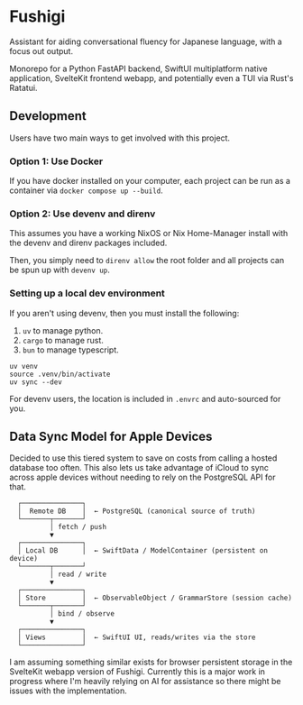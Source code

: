 # Fushigi

Assistant for aiding conversational fluency for Japanese language, with a focus out output.

Monorepo for a Python FastAPI backend, SwiftUI multiplatform native application, SvelteKit frontend webapp,
and potentially even a TUI via Rust's Ratatui.

## Development

Users have two main ways to get involved with this project.

### Option 1: Use Docker

If you have docker installed on your computer, each project can be run as a container via `docker compose up --build`.

### Option 2: Use devenv and direnv

This assumes you have a working NixOS or Nix Home-Manager install with the devenv and direnv packages included.

Then, you simply need to `direnv allow` the root folder and all projects can be spun up with `devenv up`.

### Setting up a local dev environment

If you aren't using devenv, then you must install the following:

1. `uv` to manage python.
2. `cargo` to manage rust.
3. `bun` to manage typescript.

```shell On sourcing the python virtual environment for IDE
uv venv
source .venv/bin/activate
uv sync --dev
```

For devenv users, the location is included in `.envrc` and auto-sourced for you.

## Data Sync Model for Apple Devices

Decided to use this tiered system to save on costs from calling a hosted database too often.
This also lets us take advantage of iCloud to sync across apple devices without needing to
rely on the PostgreSQL API for that.

```text
  ┌───────────────┐
  │  Remote DB    │  ← PostgreSQL (canonical source of truth)
  └───────┬───────┘
          │ fetch / push
          ▼
  ┌───────────────┐
  │ Local DB      │  ← SwiftData / ModelContainer (persistent on device)
  └───────┬───────┘
          │ read / write
          ▼
  ┌───────────────┐
  │ Store         │  ← ObservableObject / GrammarStore (session cache)
  └───────┬───────┘
          │ bind / observe
          ▼
  ┌───────────────┐
  │ Views         │  ← SwiftUI UI, reads/writes via the store
  └───────────────┘
```

I am assuming something similar exists for browser persistent storage in the SvelteKit
webapp version of Fushigi. Currently this is a major work in progress where I'm heavily
relying on AI for assistance so there might be issues with the implementation.
